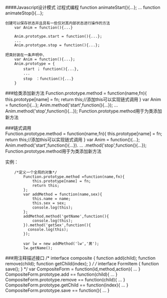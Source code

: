 ####Javascript设计模式
    过程式编程
        function animateStart(){...};
        ...
        function animateStop(){...};
     
    创建可以保存状态并且具有一些仅对其内部状态进行操作的方法    
        var Anim = function(){...}
        
        Anim.prototype.start = function(){...};
        ...
        Anim.prototype.stop = function(){...};
        
    把类封装在一条声明中、
        var Anim = function(){...};
        Anim.prototype = {
            start ； function(){...},
            ...
            stop　：function(){...}
        }


###给类添加新方法
    Function.prototype.method = function(name,fn){
        this.prototype[name] = fn;
        return this;//添加this可以实现链式调用
    }
    var Anim = function(){...};
    Anim.method('start',function(){...});
    ...
    Anim.method('stop',function(){...});
    Function.prototype.method用于为类添加新方法
       
###链式调用       
       Function.prototype.method = function(name,fn){
           this.prototype[name] = fn;
           return this;//添加this可以实现链式调用
       }
       var Anim = function(){...};
       Anim.method('start',function(){...}).
       ...
       .method('stop',function(){...});
       Function.prototype.method用于为类添加新方法
       
实例：

        /*定义一个全局的对象*/
            Function.prototype.method =function(name,fn){
                this.prototype[name] = fn;
                return this;
            };
            var addMethod = function(name,sex){
                this.name = name;
                this.sex = sex;
                console.log(this);
            };
            addMethod.method('getName',function(){
                console.log(this);
            }).method('getSex',function(){
              console.log(this);
            });
        
            var lw = new addMethod('lw','男');
            lw.getName();

       
       
       
###用注释描述接口
       /*
       interface composite {
            function add(child);
            function remove(child);
            function getChild(index);
       }
       */
       /*
       interface FormItem {
            function save();
       }
       */
       var CompositeForm = function(id,method,action){
            ...
       }
       CompositeForm.prototype.add == function(child){
            ...
       }
       CompositeForm.prototype.remove == function(child){
            ...
      }
      CompositeForm.prototype.getChild == function(index){
            ...
      }
      CompositeForm.prototype.save == function(){
            ...
      }        